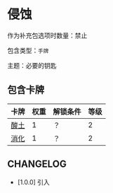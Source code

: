 # 侵蚀

作为补充包选项时数量：禁止

包含类型：`手牌`

主题：必要的钥匙

## 包含卡牌

卡牌 | 权重 | 解锁条件 | 等级
--- | --- | --- | ---
[酸土](../卡牌/酸土.md) | 1 | ？ | 2
[消化](../卡牌/消化.md) | 1 | ？ | 2

## CHANGELOG

- [1.0.0] 引入
